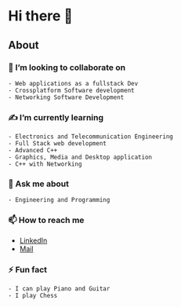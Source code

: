 # Hi there 👋

## About

### 👯 I’m looking to collaborate on

    - Web applications as a fullstack Dev
    - Crossplatform Software development
    - Networking Software Development

### ✍ I’m currently learning

    - Electronics and Telecommunication Engineering
    - Full Stack web development
    - Advanced C++
    - Graphics, Media and Desktop application 
    - C++ with Networking

### 💬 Ask me about

    - Engineering and Programming

### 📫 How to reach me

- [LinkedIn](https://www.linkedin.com/in/mungeri-frank-13544a185)
- [Mail](mailto:mungerifrank@gmail.com)

### ⚡ Fun fact

    - I can play Piano and Guitar
    - I play Chess
<!--
**mfrank37/mfrank37** is a ✨ _special_ ✨ repository because its `README.md` (this file) appears on your GitHub profile.

Here are some ideas to get you started:

- 🔭 I’m currently working on ...
- 🌱 I’m currently learning ...
- 👯 I’m looking to collaborate on ...
- 🤔 I’m looking for help with ...
- 💬 Ask me about ...
- 📫 How to reach me: ...
- 😄 Pronouns: ...
- ⚡ Fun fact: ...
-->
